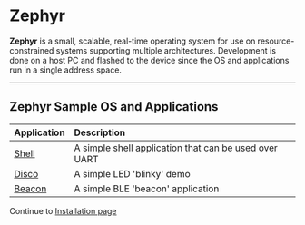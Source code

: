 # Zephyr

**Zephyr** is a small, scalable, real-time operating system for use on resource-constrained systems supporting multiple architectures. Development is done on a host PC and flashed to the device since the OS and applications run in a single address space.

***

## Zephyr Sample OS and Applications

| Application                 | Description                                                                            |
|:----------------------------|:---------------------------------------------------------------------------------------|
| [Shell](http://builds.96boards.org/releases/nitrogen/zephyr-1.8/nitrogen_shell.hex) | A simple shell application that can be used over UART |
| [Disco](http://builds.96boards.org/releases/nitrogen/zephyr-1.8/nitrogen_blinky.hex)   | A simple LED 'blinky' demo                   |
| [Beacon](http://builds.96boards.org/releases/nitrogen/zephyr-1.8/nitrogen_beacon.hex) | A simple BLE 'beacon' application           |

Continue to [Installation page](../installation/README.md)
